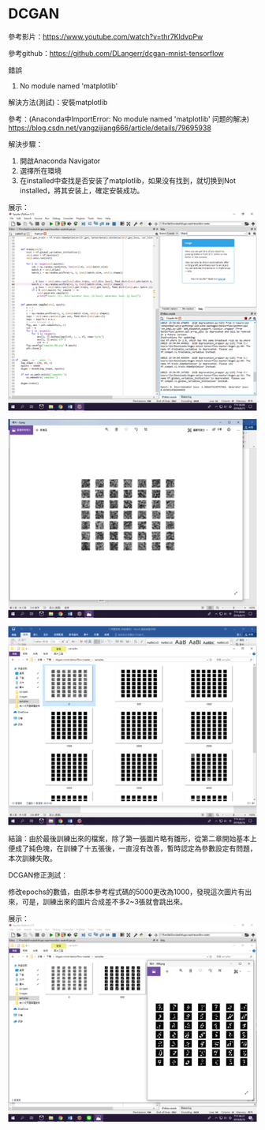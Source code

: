 # DCGAN
參考影片：https://www.youtube.com/watch?v=thr7KldvpPw

參考github：https://github.com/DLangerr/dcgan-mnist-tensorflow 

錯誤

1. No module named 'matplotlib'

解決方法(測試)：安裝matplotlib

參考：(Anaconda中ImportError: No module named 'matplotlib' 问题的解决) https://blog.csdn.net/yangzijiang666/article/details/79695938

解決步驟：

1.	開啟Anaconda Navigator
2.	選擇所在環境
3.	在installed中查找是否安装了matplotlib，如果没有找到，就切换到Not installed，將其安装上，確定安裝成功。

展示：
![img](https://github.com/LIN-ai/DCGAN/blob/master/dcgan00.png?raw=true)

![img](https://github.com/LIN-ai/DCGAN/blob/master/dcgan01.png?raw=true)

![img](https://github.com/LIN-ai/DCGAN/blob/master/dcgan02.png?raw=true)

結論：由於最後訓練出來的檔案，除了第一張圖片略有雛形，從第二章開始基本上便成了純色塊，在訓練了十五張後，一直沒有改善，暫時認定為參數設定有問題，本次訓練失敗。

DCGAN修正測試：

修改epochs的數值，由原本參考程式碼的5000更改為1000，發現這次圖片有出來，可是，訓練出來的圖片合成差不多2~3張就會跳出來。

展示：
![img](https://github.com/LIN-ai/DCGAN/blob/master/dcgan03.png?raw=true)

